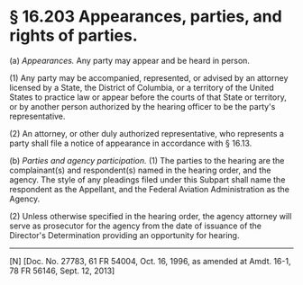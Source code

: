 # § 16.203   Appearances, parties, and rights of parties.

(a) *Appearances.* Any party may appear and be heard in person.


(1) Any party may be accompanied, represented, or advised by an attorney licensed by a State, the District of Columbia, or a territory of the United States to practice law or appear before the courts of that State or territory, or by another person authorized by the hearing officer to be the party's representative.


(2) An attorney, or other duly authorized representative, who represents a party shall file a notice of appearance in accordance with § 16.13.


(b) *Parties and agency participation.* (1) The parties to the hearing are the complainant(s) and respondent(s) named in the hearing order, and the agency. The style of any pleadings filed under this Subpart shall name the respondent as the Appellant, and the Federal Aviation Administration as the Agency.


(2) Unless otherwise specified in the hearing order, the agency attorney will serve as prosecutor for the agency from the date of issuance of the Director's Determination providing an opportunity for hearing.



---

[N] [Doc. No. 27783, 61 FR 54004, Oct. 16, 1996, as amended at Amdt. 16-1, 78 FR 56146, Sept. 12, 2013]




